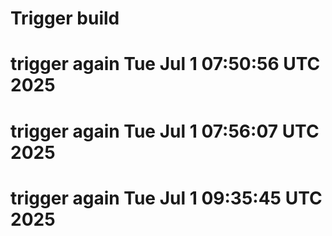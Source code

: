 # Trigger build
# trigger again Tue Jul  1 07:50:56 UTC 2025
# trigger again Tue Jul  1 07:56:07 UTC 2025
# trigger again Tue Jul  1 09:35:45 UTC 2025
